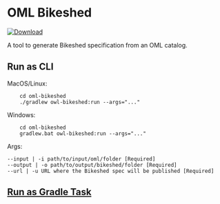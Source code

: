 # OML Bikeshed

[ ![Download](https://api.bintray.com/packages/opencaesar/oml-tools/oml-bikeshed/images/download.svg) ](https://bintray.com/opencaesar/oml-tools/oml-bikeshed/_latestVersion)

A tool to generate Bikeshed specification from an OML catalog.

## Run as CLI

MacOS/Linux:
```
    cd oml-bikeshed
    ./gradlew owl-bikeshed:run --args="..."
```
Windows:
```
    cd oml-bikeshed
    gradlew.bat owl-bikeshed:run --args="..."
```
Args:
```
--input | -i path/to/input/oml/folder [Required]
--output | -o path/to/output/bikeshed/folder [Required]
--url | -u URL where the Bikeshed spec will be published [Required]
```

## [Run as Gradle Task](../oml-bikeshed-gradle/README.md)